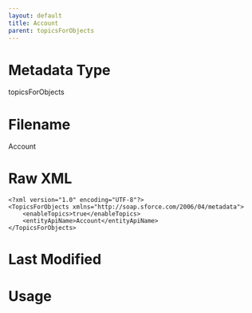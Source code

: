 ```yaml
---
layout: default
title: Account
parent: topicsForObjects
---
```

# Metadata Type
topicsForObjects


# Filename 
Account


# Raw XML
```
<?xml version="1.0" encoding="UTF-8"?>
<TopicsForObjects xmlns="http://soap.sforce.com/2006/04/metadata">
    <enableTopics>true</enableTopics>
    <entityApiName>Account</entityApiName>
</TopicsForObjects>
```


# Last Modified


# Usage
